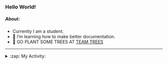 ### Hello World!

##### About:
- Currently I am a student.
- 🌱 I’m learning how to make better documentation.
- 🌱 GO PLANT SOME TREES AT [TEAM TREES](https://teamtrees.org/)

---
<details>
  <summary>:zap: My Activity:</summary>
  
<!--START_SECTION:waka-->
![Code Time](http://img.shields.io/badge/Code%20Time-1%2C142%20hrs%2028%20mins-blue)

**I'm a Night 🦉** 

```text
🌞 Morning                1504 commits        ██░░░░░░░░░░░░░░░░░░░░░░░   09.46 % 
🌆 Daytime                5548 commits        █████████░░░░░░░░░░░░░░░░   34.89 % 
🌃 Evening                4583 commits        ███████░░░░░░░░░░░░░░░░░░   28.82 % 
🌙 Night                  4266 commits        ███████░░░░░░░░░░░░░░░░░░   26.83 % 
```
📅 **I'm Most Productive on Wednesday** 

```text
Monday                   2362 commits        ████░░░░░░░░░░░░░░░░░░░░░   14.85 % 
Tuesday                  2101 commits        ███░░░░░░░░░░░░░░░░░░░░░░   13.21 % 
Wednesday                3662 commits        ██████░░░░░░░░░░░░░░░░░░░   23.03 % 
Thursday                 2021 commits        ███░░░░░░░░░░░░░░░░░░░░░░   12.71 % 
Friday                   1546 commits        ██░░░░░░░░░░░░░░░░░░░░░░░   09.72 % 
Saturday                 1408 commits        ██░░░░░░░░░░░░░░░░░░░░░░░   08.85 % 
Sunday                   2801 commits        ████░░░░░░░░░░░░░░░░░░░░░   17.62 % 
```


📊 **This Week I Spent My Time On** 

```text
🔥 Editors: 
VS Code                  6 hrs 21 mins       █████████████████████████   100.00 % 

🐱‍💻 Projects: 
giveth-dapps-v2          3 hrs 33 mins       ██████████████░░░░░░░░░░░   55.98 % 
praise                   2 hrs 30 mins       ██████████░░░░░░░░░░░░░░░   39.41 % 
impact-graph             17 mins             █░░░░░░░░░░░░░░░░░░░░░░░░   04.61 % 
```


 Last Updated on 29/06/2023 00:17:55 UTC
<!--END_SECTION:waka-->
</details>
